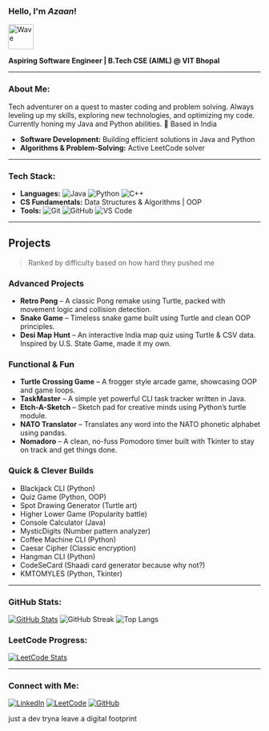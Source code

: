 ### Hello, I'm ***Azaan***!  
<p align="left">
  <img src="https://camo.githubusercontent.com/fa3b9292d0f2bfe0e30c0d8b0e0fb7ad611ffdf5452a610f621dbf137c3f5a5c/68747470733a2f2f656d6f6a69732e736c61636b6d6f6a69732e636f6d2f656d6f6a69732f696d616765732f313537373330353530352f373337332f68616e645f776176652e6769663f31353737333035353035" alt="Wave" width="50">
</p>

**Aspiring Software Engineer | B.Tech CSE (AIML) @ VIT Bhopal**

---

### About Me:
Tech adventurer on a quest to master coding and problem solving. Always leveling up my skills, exploring new technologies, and optimizing my code. Currently honing my Java and Python abilities.
📍 Based in India
- **Software Development:** Building efficient solutions in Java and Python
- **Algorithms & Problem-Solving:** Active LeetCode solver

---

### Tech Stack:
- **Languages:** ![Java](https://img.shields.io/badge/-Java-orange?style=flat&logo=java) ![Python](https://img.shields.io/badge/-Python-blue?style=flat&logo=python) ![C++](https://img.shields.io/badge/-C++-00599C?style=flat&logo=c%2B%2B)
- **CS Fundamentals:** Data Structures & Algorithms | OOP
- **Tools:** ![Git](https://img.shields.io/badge/-Git-black?style=flat&logo=git) ![GitHub](https://img.shields.io/badge/-GitHub-181717?style=flat&logo=github) ![VS Code](https://img.shields.io/badge/-VS%20Code-007ACC?style=flat&logo=visual-studio-code)

---

## Projects

> Ranked by difficulty based on how hard they pushed me

### Advanced Projects

* **Retro Pong** – A classic Pong remake using Turtle, packed with movement logic and collision detection.
* **Snake Game** – Timeless snake game built using Turtle and clean OOP principles.
* **Desi Map Hunt** – An interactive India map quiz using Turtle & CSV data. Inspired by U.S. State Game, made it my own.

### Functional & Fun

* **Turtle Crossing Game** – A frogger style arcade game, showcasing OOP and game loops.
* **TaskMaster** – A simple yet powerful CLI task tracker written in Java.
* **Etch-A-Sketch** – Sketch pad for creative minds using Python’s turtle module.
* **NATO Translator** – Translates any word into the NATO phonetic alphabet using pandas.
* **Nomadoro** – A clean, no-fuss Pomodoro timer built with Tkinter to stay on track and get things done.

### Quick & Clever Builds

* Blackjack CLI (Python)
* Quiz Game (Python, OOP)
* Spot Drawing Generator (Turtle art)
* Higher Lower Game (Popularity battle)
* Console Calculator (Java)
* MysticDigits (Number pattern analyzer)
* Coffee Machine CLI (Python)
* Caesar Cipher (Classic encryption)
* Hangman CLI (Python)
* CodeSeCard (Shaadi card generator because why not?)
* KMTOMYLES (Python, Tkinter)

---

### GitHub Stats:
[![GitHub Stats](https://github-readme-stats.vercel.app/api?username=NomadBeetle&show_icons=true&theme=radical)](https://github-readme-stats.vercel.app/api?username=NomadBeetle&cache_seconds=86400
)
![GitHub Streak](https://github-readme-streak-stats.herokuapp.com/?user=NomadBeetle&theme=dark&hide_border=true)
![Top Langs](https://github-readme-stats.vercel.app/api/top-langs/?username=NomadBeetle&layout=compact&theme=radical)


### LeetCode Progress:
[![LeetCode Stats](https://leetcard.jacoblin.cool/NomadBeetle?theme=dark&font=Karma&ext=contest)](https://leetcode.com/NomadBeetle/)

---

### Connect with Me:
[![LinkedIn](https://img.shields.io/badge/-LinkedIn-blue?style=flat&logo=linkedin)](https://www.linkedin.com/in/azaan-ahmed-a738b4332/)
[![LeetCode](https://img.shields.io/badge/-LeetCode-orange?style=flat&logo=leetcode)](https://leetcode.com/u/NomadBeetle/)
[![GitHub](https://img.shields.io/badge/-GitHub-black?style=flat&logo=github)](https://github.com/NomadBeetle)

just a dev tryna leave a digital footprint 
